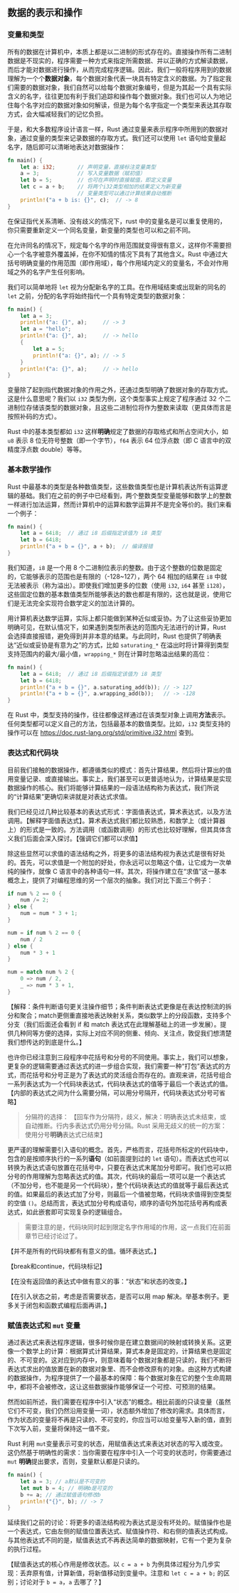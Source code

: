 ## 数据的表示和操作

### 变量和类型

所有的数据在计算机中，本质上都是以二进制的形式存在的。直接操作所有二进制数据是不现实的，程序需要一种方式来指定所需数据、并以正确的方式解读数据，而后才能对数据进行操作，从而完成程序逻辑。因此，我们一般将程序用到的数据理解为一个个**数据对象**，每个数据对象代表一块具有特定含义的数据。为了指定我们需要的数据对象，我们自然可以给每个数据对象编号，但是为其起一个具有实际含义的名字，往往更加有利于我们追踪和操作每个数据对象。我们也可以人为地记住每个名字对应的数据对象如何解读，但是为每个名字指定一个类型来表达其存取方式，会大幅减轻我们的记忆负担。

于是，和大多数程序设计语言一样，Rust 通过变量来表示程序中所用到的数据对象，通过变量的类型来记录数据的存取方式。我们还可以使用 `let` 语句给变量起名字，随后即可以清晰地表达对数据操作：

```rust
fn main() {
    let a: i32;       // 声明变量，直接标注变量类型
    a = 3;            // 写入变量数据（赋初值）
    let b = 5;        // 也可在声明时直接赋值，即定义变量
    let c = a + b;    // 将两个i32类型相加的结果定义为新变量
                      // 变量类型可以通过计算结果自动推断
    println!("a + b is: {}", c);  // -> 8
}
```

在保证指代关系清晰、没有歧义的情况下，rust 中的变量名是可以重复使用的，你只需要重新定义一个同名变量，新变量的类型也可以和之前不同。

在允许同名的情况下，规定每个名字的作用范围就变得很有意义，这样你不需要担心一个名字被意外覆盖掉，在你不知情的情况下具有了其他含义。Rust 中通过大括号明确变量的作用范围（即作用域），每个作用域内定义的变量名，不会对作用域之外的名字产生任何影响。

我们可以简单地将 `let` 视为分配新名字的工具。在作用域结束或出现新的同名的 `let` 之前，分配的名字将始终指代一个具有特定类型的数据对象：

```rust
fn main() {
    let a = 3;
    println!("a: {}", a);     // -> 3
    let a = "hello";
    println!("a: {}", a);     // -> hello
    {
        let a = 5;
        println!("a: {}", a); // -> 5
    }
    println!("a: {}", a);     // -> hello
}
```

变量除了起到指代数据对象的作用之外，还通过类型明确了数据对象的存取方式。这是什么意思呢？我们以 `i32` 类型为例，这个类型事实上规定了程序通过 32 个二进制位存储该类型的数据对象，且这些二进制位将作为整数来读取（更具体而言是按照补码的方式）。

Rust 中的基本类型都如 `i32` 这样**明确**规定了数据的存取格式和所占空间大小，如 `u8` 表示 8 位无符号整数（即一个字节），`f64` 表示 64 位浮点数（即 C 语言中的双精度浮点数 double）等等。

### 基本数学操作

Rust 中最基本的类型是各种数值类型，这些数值类型也是计算机表达所有运算逻辑的基础。我们在之前的例子中已经看到，两个整数类型变量能够和数学上的整数一样进行加法运算，然而计算机中的运算和数学运算并不是完全等价的。我们来看一个例子：

```rust
fn main() {
    let a = 64i8;  // 通过 i8 后缀指定该值为 i8 类型
    let b = 64i8;
    println!("a + b = {}", a + b);  // 编译报错
}
```

我们知道，`i8` 是一个用 8 个二进制位表示的整数。由于这个整数的位数是固定的，它能够表示的范围也是有限的（-128~127），两个 64 相加的结果在 `i8` 中就无法被表示（称为溢出）。即使我们增加更多的位数（使用 `i32`, `i64` 甚至 `i128`），这些固定位数的基本数值类型所能够表达的数也都是有限的，这也就是说，使用它们是无法完全实现符合数学定义的加法计算的。

用计算机表达数学运算，实际上都只能做到某种近似或妥协。为了让这些妥协更加明确可见，在默认情况下，如果遇到类型所表达的范围内无法进行的计算，Rust 会选择直接报错，避免得到并非本意的结果。与此同时，Rust 也提供了明确表达“近似或妥协是有意为之”的方式，比如 `saturating_*` 在溢出时将计算得到类型支持范围内的最大/最小值，`wrapping_*` 则在计算时忽略溢出结果的高位：

```rust
fn main() {
    let a = 64i8;  // 通过 i8 后缀指定该值为 i8 类型
    let b = 64i8;
    println!("a + b = {}", a.saturating_add(b)); // -> 127
    println!("a + b = {}", a.wrapping_add(b));   // -> -128
}
```

在 Rust 中，类型支持的操作，往往都像这样通过在该类型对象上调用**方法**表示。任何类型都可以定义自己的方法，包括最基本的数值类型。比如，`i32` 类型支持的操作可以在 https://doc.rust-lang.org/std/primitive.i32.html 查到。

### 表达式和代码块

目前我们接触的数据操作，都遵循类似的模式：首先计算结果，然后将计算出的值用变量记录、或直接输出。事实上，我们甚至可以更普适地认为，计算结果是实现数据操作的核心。我们将能够计算结果的一段语法结构称为表达式，我们所说的“计算结果”更确切来讲就是对表达式求值。

我们已经见过几种比较基本的表达式形式：字面值表达式，算术表达式，以及方法调用。【解释字面值表达式】。算术表达式我们都比较熟悉，和数学上（或计算器上）的形式是一致的。方法调用（或函数调用）的形式也比较好理解，但其具体含义我们后面会深入探讨。【强调它们都可以求值】

除这些显然可以求值的语法结构之外，将更多的语法结构视为表达式是很有好处的。首先，可以求值是一个附加的好处，你永远可以忽略这个值，让它成为一次单纯的操作，就像 C 语言中的各种语句一样。其次，将操作建立在“求值”这一基本概念上，提供了对编程思维的另一个层次的抽象。我们对比下面三个例子：

```rust
if num % 2 == 0 {
    num /= 2;
} else {
    num = num * 3 + 1;
}
```

```rust
num = if num % 2 == 0 {
    num / 2
} else {
    num * 3 + 1
}    
```

```rust
num = match num % 2 {
    0 => num / 2,
    _ => num * 3 + 1,
}    
```

【解释：条件判断语句更关注操作细节；条件判断表达式更像是在表达控制流的拆分和聚合；match更侧重直接地表达映射关系，类似数学上的分段函数，支持多个分支（我们后面还会看到 if 和 match 表达式在此理解基础上的进一步发展）。提供几种同等方便的选择，实际上对应不同的侧重、倾向、关注点，敦促我们想清楚我们想传达的到底是什么。】

也许你已经注意到三段程序中花括号和分号的不同使用。事实上，我们可以想象，更复杂的逻辑需要通过表达式的进一步组合实现，我们需要一种“打包”表达式的方式，而花括号和分号正是为了表达式的灵活组合而存在的。直观来讲，花括号组合一系列表达式为一个代码块表达式，代码块表达式的值等于最后一个表达式的值。【内部的表达式之间为什么需要分隔，可以用分号隔开，代码块表达式分号可省略】

> 分隔符的选择：
> 【回车作为分隔符，歧义，解决：明确表达式未结束，或自动推断。行内多表达式仍用分号分隔。Rust 采用无歧义的统一的方案：使用分号**明确**表达式已结束】

更严谨的理解需要引入语句的概念。首先，严格而言，花括号所标定的代码块中，包含的是按顺序执行的一系列**语句**（如前面提到过的 `let` 语句）。而表达式也可以转换为表达式语句放置在花括号中，只要在表达式末尾加分号即可。我们也可以把分号的作用理解为忽略表达式的值。其次，代码块的最后一项可以是一个表达式（不加分号，也不能是另一个代码块），整个代码块表达式的值就等于最后表达式的值。如果最后的表达式加了分号，则最后一个值被忽略，代码块求值得到空类型的空值 `()`。总结而言，表达式加分号构成语句，顺序的语句外加花括号再构成表达式，如此嵌套即可实现复杂的逻辑组合。

> 需要注意的是，代码块同时起到限定名字作用域的作用，这一点我们在前面章节已经讨论过了。

【并不是所有的代码块都有有意义的值。循环表达式。】

【break和continue，代码块标记】

【在没有返回值的表达式中做有意义的事：“状态”和状态的改变。】

【在引入状态之前，考虑是否需要状态，是否可以用 map 解决。举基本例子。更多关于闭包和函数式编程后面再讲。】

### 赋值表达式和 `mut` 变量

通过表达式来表达程序逻辑，很多时候你是在建立数据间的映射或转换关系。这更像一个数学上的计算：根据算式计算结果，算式本身是固定的，计算结果也是固定的、不可变的。这对应到内存中，则意味着每个数据对象都是只读的，我们不断将表达式求出的值放置在新的数据对象里、而不会修改原有的对象。由这种方式构建的数据操作，为程序提供了一个最基本的保障：每个数据对象在它的整个生命周期中，都将不会被修改，这让这些数据操作能够保证一个可控、可预测的结果。

然而如前所述，我们需要在程序中引入“状态”的概念。相比前面的只读变量（虽然它们不可变，我们仍然沿用变量一词），状态额外增加了修改的需求。具体而言，作为状态的变量将不再是只读的、不可变的，你应当可以给变量写入新的值，直到下次写入前，变量将保持这一值不变。

Rust 利用 `mut`变量表示可变的状态，用赋值表达式来表达对状态的写入或改变。这仍然基于明确性的需求：当你需要在程序中引入一个可变的状态时，你需要通过 `mut` **明确**提出要求，否则，变量默认都是只读的。

```rust
fn main() {
    let a = 3; // a默认是不可变的
    let mut b = 4; // 明确b是可变的
    b += a; // 通过赋值语句修改b
    println!("{}", b); // -> 7
}
```

延续我们之前的讨论：将更多的语法结构视为表达式是没有坏处的。赋值操作也是一个表达式，它由左侧的赋值位置表达式、赋值操作符、和右侧的值表达式构成。与其他表达式不同的是，赋值表达式不再表达简单的数据映射，它有一个更为复杂的执行过程。

【赋值表达式的核心作用是修改状态。以 `c = a + b` 为例具体过程分为几步实现：丢弃原有值，计算新值，将新值移动到变量中。注意和 `let c = a + b;` 的区别；讨论对于 `b = a`，`a` 去哪了？】
